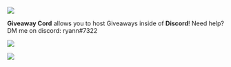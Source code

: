 ![](https://cdn.discordapp.com/attachments/809363224663031829/811105365348843540/MOSHED-2021-2-16-5-22-57.gif)
<p><b>Giveaway Cord</b> allows you to host Giveaways inside of <b>Discord</b>! Need help? DM me on discord: ryann#7322 </p>




![](https://cdn.discordapp.com/attachments/809363224663031829/811106405079318548/MOSHED-2021-2-16-5-27-7.gif)





![](https://cdn.discordapp.com/attachments/809363224663031829/811106322182307860/MOSHED-2021-2-16-5-26-42.gif)
